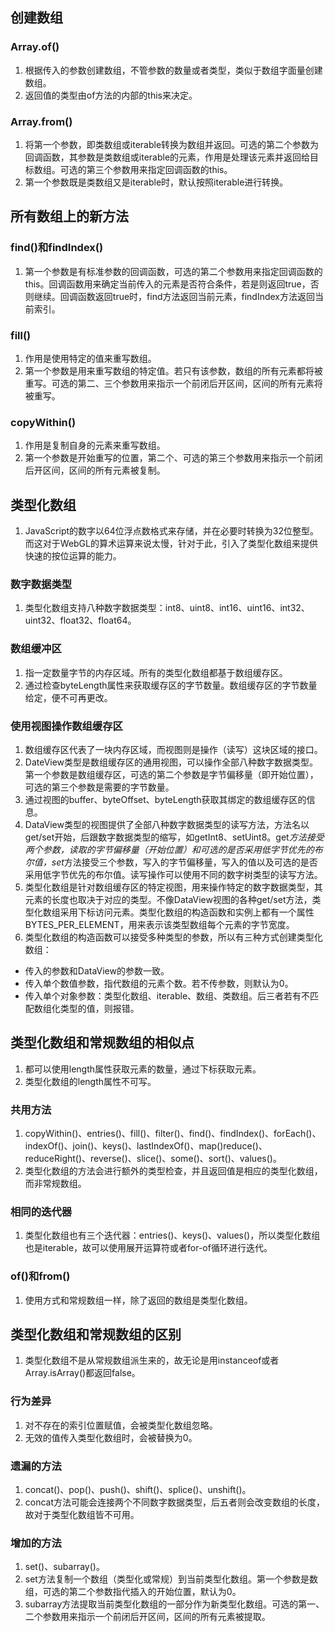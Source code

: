 ## 创建数组
### Array.of()
1. 根据传入的参数创建数组，不管参数的数量或者类型，类似于数组字面量创建数组。
2. 返回值的类型由of方法的内部的this来决定。
### Array.from()
1. 将第一个参数，即类数组或iterable转换为数组并返回。可选的第二个参数为回调函数，其参数是类数组或iterable的元素，作用是处理该元素并返回给目标数组。可选的第三个参数用来指定回调函数的this。
2. 第一个参数既是类数组又是iterable时，默认按照iterable进行转换。
## 所有数组上的新方法
### find()和findIndex()
1. 第一个参数是有标准参数的回调函数，可选的第二个参数用来指定回调函数的this。回调函数用来确定当前传入的元素是否符合条件，若是则返回true，否则继续。回调函数返回true时，find方法返回当前元素，findIndex方法返回当前索引。
### fill()
1. 作用是使用特定的值来重写数组。
2. 第一个参数是用来重写数组的特定值。若只有该参数，数组的所有元素都将被重写。可选的第二、三个参数用来指示一个前闭后开区间，区间的所有元素将被重写。
### copyWithin()
1. 作用是复制自身的元素来重写数组。
2. 第一个参数是开始重写的位置，第二个、可选的第三个参数用来指示一个前闭后开区间，区间的所有元素被复制。
## 类型化数组
1. JavaScript的数字以64位浮点数格式来存储，并在必要时转换为32位整型。而这对于WebGL的算术运算来说太慢，针对于此，引入了类型化数组来提供快速的按位运算的能力。
### 数字数据类型
1. 类型化数组支持八种数字数据类型：int8、uint8、int16、uint16、int32、uint32、float32、float64。
### 数组缓冲区
1. 指一定数量字节的内存区域。所有的类型化数组都基于数组缓存区。
2. 通过检查byteLength属性来获取缓存区的字节数量。数组缓存区的字节数量给定，便不可再更改。
### 使用视图操作数组缓存区
1. 数组缓存区代表了一块内存区域，而视图则是操作（读写）这块区域的接口。
2. DateView类型是数组缓存区的通用视图，可以操作全部八种数字数据类型。第一个参数是数组缓存区，可选的第二个参数是字节偏移量（即开始位置），可选的第三个参数是需要的字节数量。
3. 通过视图的buffer、byteOffset、byteLength获取其绑定的数组缓存区的信息。
4. DataView类型的视图提供了全部八种数字数据类型的读写方法，方法名以get/set开始，后跟数字数据类型的缩写，如getInt8、setUint8。get*方法接受两个参数，读取的字节偏移量（开始位置）和可选的是否采用低字节优先的布尔值，set*方法接受三个参数，写入的字节偏移量，写入的值以及可选的是否采用低字节优先的布尔值。读写操作可以使用不同的数字树类型的读写方法。
5. 类型化数组是针对数组缓存区的特定视图，用来操作特定的数字数据类型，其元素的长度也取决于对应的类型。不像DataView视图的各种get/set方法，类型化数组采用下标访问元素。类型化数组的构造函数和实例上都有一个属性BYTES_PER_ELEMENT，用来表示该类型数组每个元素的字节宽度。
6. 类型化数组的构造函数可以接受多种类型的参数，所以有三种方式创建类型化数组：
* 传入的参数和DataView的参数一致。
* 传入单个数值参数，指代数组的元素个数。若不传参数，则默认为0。
* 传入单个对象参数：类型化数组、iterable、数组、类数组。后三者若有不匹配数组化类型的值，则报错。
## 类型化数组和常规数组的相似点
1. 都可以使用length属性获取元素的数量，通过下标获取元素。
2. 类型化数组的length属性不可写。
### 共用方法
1. copyWithin()、entries()、fill()、filter()、find()、findIndex()、forEach()、indexOf()、join()、keys()、lastIndexOf()、map()reduce()、reduceRight()、reverse()、slice()、some()、sort()、values()。
2. 类型化数组的方法会进行额外的类型检查，并且返回值是相应的类型化数组，而非常规数组。
### 相同的迭代器
1. 类型化数组也有三个迭代器：entries()、keys()、values()，所以类型化数组也是iterable，故可以使用展开运算符或者for-of循环进行迭代。
### of()和from()
1. 使用方式和常规数组一样，除了返回的数组是类型化数组。
## 类型化数组和常规数组的区别
1. 类型化数组不是从常规数组派生来的，故无论是用instanceof或者Array.isArray()都返回false。
### 行为差异
1. 对不存在的索引位置赋值，会被类型化数组忽略。
2. 无效的值传入类型化数组时，会被替换为0。
### 遗漏的方法
1. concat()、pop()、push()、shift()、splice()、unshift()。
2. concat方法可能会连接两个不同数字数据类型，后五者则会改变数组的长度，故对于类型化数组皆不可用。
### 增加的方法
1. set()、subarray()。
2. set方法复制一个数组（类型化或常规）到当前类型化数组。第一个参数是数组，可选的第二个参数指代插入的开始位置，默认为0。
3. subarray方法提取当前类型化数组的一部分作为新类型化数组。可选的第一、二个参数用来指示一个前闭后开区间，区间的所有元素被提取。